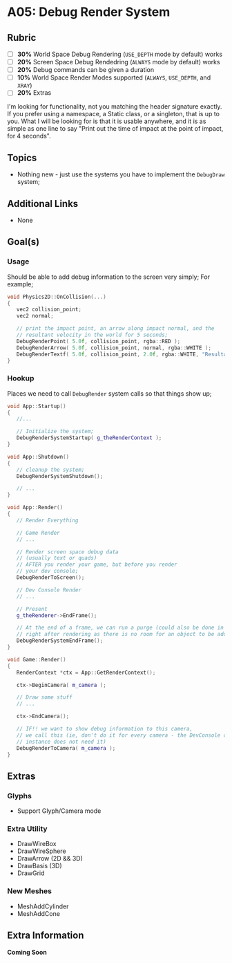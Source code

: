A05: Debug Render System
======



## Rubric
- [ ] **30%** World Space Debug Rendering (`USE_DEPTH` mode by default) works
- [ ] **20%** Screen Space Debug Rendedring (`ALWAYS` mode by default) works
- [ ] **20%** Debug commands can be given a duration
- [ ] **10%** World Space Render Modes supported (`ALWAYS`, `USE_DEPTH`, and `XRAY`)
- [ ] **20%** Extras

I'm looking for functionality, not you matching the header signature exactly.  If you prefer using a namespace, a Static class, or a singleton, that is up to you.  What I will be looking for is that it is usable anywhere, and it is as simple as one line to say "Print out the time of impact at the point of impact, for 4 seconds".  

## Topics
- Nothing new - just use the systems you have to implement the `DebugDraw` system; 

## Additional Links
- None


## Goal(s)

### Usage
Should be able to add debug information to the screen very simply;  For example;

```cpp
void Physics2D::OnCollision(...)
{
   vec2 collision_point; 
   vec2 normal; 

   // print the impact point, an arrow along impact normal, and the 
   // resultant velocity in the world for 5 seconds; 
   DebugRenderPoint( 5.0f, collision_point, rgba::RED ); 
   DebugRenderArrow( 5.0f, collision_point, normal, rgba::WHITE ); 
   DebugRenderTextf( 5.0f, collision_point, 2.0f, rgba::WHITE, "Resultant Velocity: %.2f, %.2f", vel.x, vel.y ); 
}
```


### Hookup
Places we need to call `DebugRender` system calls so that things show up; 

```cpp
void App::Startup()
{
   //...

   // Initialize the system; 
   DebugRenderSystemStartup( g_theRenderContext ); 
}

void App::Shutdown()
{
   // cleanup the system; 
   DebugRenderSystemShutdown(); 

   // ...
}

void App::Render()
{
   // Render Everything

   // Game Render
   // ...

   // Render screen space debug data
   // (usually text or quads)
   // AFTER you render your game, but before you render
   // your dev console; 
   DebugRenderToScreen(); 

   // Dev Console Render
   // ...

   // Present
   g_theRenderer->EndFrame(); 

   // At the end of a frame, we can run a purge (could also be done in BeginFrame, though I prefer
   // right after rendering as there is no room for an object to be added and immediately removed; 
   DebugRenderSystemEndFrame(); 
}

void Game::Render()
{
   RenderContext *ctx = App::GetRenderContext(); 

   ctx->BeginCamera( m_camera ); 

   // Draw some stuff
   // ...

   ctx->EndCamera();    

   // IF!! we want to show debug information to this camera, 
   // we call this (ie, don't do it for every camera - the DevConsole camera for 
   // instance does not need it)
   DebugRenderToCamera( m_camera ); 
}
```

## Extras

### Glyphs
- Support Glyph/Camera mode

### Extra Utility
- DrawWireBox
- DrawWireSphere
- DrawArrow (2D && 3D)
- DrawBasis (3D)
- DrawGrid

### New Meshes
- MeshAddCylinder
- MeshAddCone

## Extra Information
**Coming Soon**
